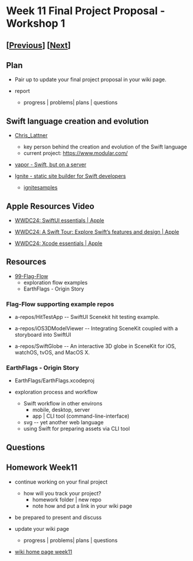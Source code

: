# Week 11 Final Project Proposal - Workshop 1

## [[Previous](./10_multi.md)] [[Next](./12_workshop.md)]

## Plan

- Pair up to update your final project proposal in your wiki page.

- report

  - progress | problems| plans | questions

## Swift language creation and evolution

- [Chris_Lattner](https://en.wikipedia.org/wiki/Chris_Lattner)

  - key person behind the creation and evolution of the Swift language
  - current project: https://www.modular.com/

- [vapor - Swift, but on a server](https://vapor.codes/)

- [Ignite - static site builder for Swift developers](https://github.com/twostraws/Ignite)
  - [ignitesamples](https://ignitesamples.hackingwithswift.com/)

## Apple Resources Video

- [WWDC24: SwiftUI essentials | Apple](https://www.youtube.com/watch?v=HyQgpxX__-A)

- [WWDC24: A Swift Tour: Explore Swift’s features and design | Apple](https://www.youtube.com/watch?v=boiLzazJ9j4)

- [WWDC24: Xcode essentials | Apple](https://www.youtube.com/watch?v=EN7-6Oj7cL0)

## Resources

- [99-Flag-Flow](https://github.com/molab-itp/99-Flag-Flow.git)
  - exploration flow examples
  - EarthFlags - Origin Story

### Flag-Flow supporting example repos

- a-repos/HitTestApp
  -- SwiftUI Scenekit hit testing example.

- a-repos/iOS3DModelViewer
  -- Integrating SceneKit coupled with a storyboard into SwiftUI

- a-repos/SwiftGlobe
  -- An interactive 3D globe in SceneKit for iOS, watchOS, tvOS, and MacOS X.

### EarthFlags - Origin Story

- EarthFlags/EarthFlags.xcodeproj

- exploration process and workflow

  - Swift workflow in other environs
    - mobile, desktop, server
    - app | CLI tool (command-line-interface)
  - svg -- yet another web language
  - using Swift for preparing assets via CLI tool

## Questions

## Homework Week11

- continue working on your final project
  - how will you track your project?
    - homework folder | new repo
    - note how and put a link in your wiki page
- be prepared to present and discuss
- update your wiki page

  - progress | problems| plans | questions

- [wiki home page week11](https://github.com/molab-itp/content-2025-01/wiki#week-11-homework)

<!--
- [review Bucketlist branch: list](https://github.com/molab-itp/09-Bucketlist.git)

- MoGallery Workflow

  - https://github.com/molab-itp/98-MoGallery-Private.git
  - https://github.com/molab-itp/98-MoGallery.git
  - https://github.com/molab-itp/98-MoGallery-p5js.git

- [using_musickit_to_integrate_with_apple_music](https://developer.apple.com/documentation/musickit/using_musickit_to_integrate_with_apple_music)



 -->
